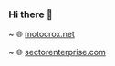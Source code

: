 ### Hi there 👋

~ 🌐 [motocrox.net](https://motocrox.net)

~ 🌐 [sectorenterprise.com](https://sectorenterprise.com)
<!--
**motocrox/motocrox** is a ✨ _special_ ✨ repository because its `README.md` (this file) appears on your GitHub profile.

Here are some ideas to get you started:

- 🔭 I’m currently working on ...
- 🌱 I’m currently learning ...
- 👯 I’m looking to collaborate on ...
- 🤔 I’m looking for help with ...
- 💬 Ask me about ...

- 😄 Pronouns: ...
- ⚡ Fun fact: ...
-->
